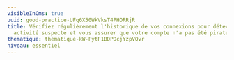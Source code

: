 ```yaml
---
visibleInCms: true
uuid: good-practice-UFq6X50WkVksT4PHORRjR
title: Vérifiez régulièrement l'historique de vos connexions pour détecter toute
  activité suspecte et vous assurer que votre compte n'a pas été piraté.
thematique: thematique-kW-FytF1BDPDcjYzpVQvr
niveau: essentiel
---
```

